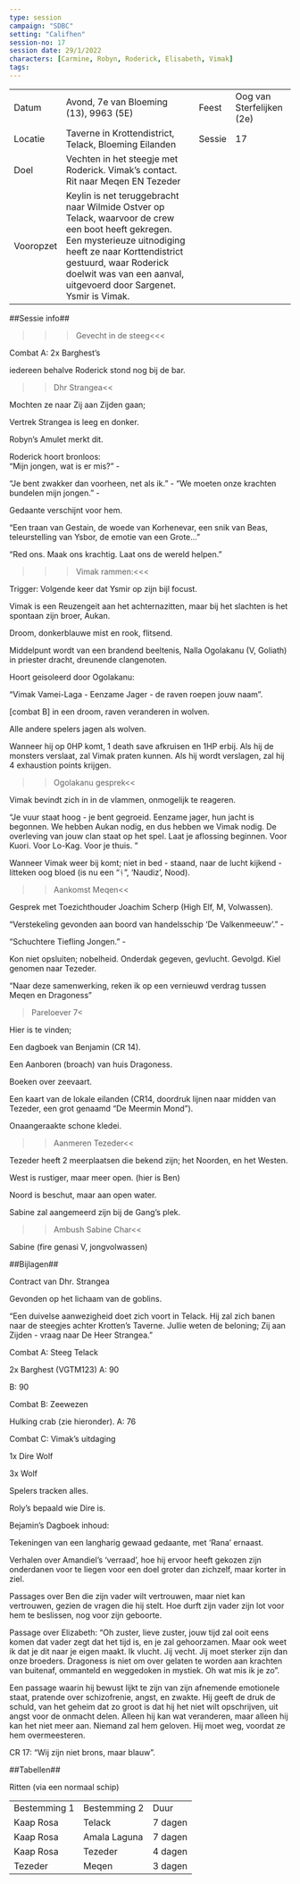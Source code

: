 ```yaml
---
type: session
campaign: "SDBC"
setting: "Califhen"
session-no: 17
session date: 29/1/2022
characters: [Carmine, Robyn, Roderick, Elisabeth, Vimak]
tags:
---
```

|           |                                                                                                                                                                                                                                                              |        |                           |
| --------- | ------------------------------------------------------------------------------------------------------------------------------------------------------------------------------------------------------------------------------------------------------------ | ------ | ------------------------- |
| Datum     | Avond, 7e van Bloeming (13), 9963 (5E)                                                                                                                                                                                                                       | Feest  | Oog van Sterfelijken (2e) |
| Locatie   | Taverne in Krottendistrict, Telack, Bloeming Eilanden                                                                                                                                                                                                        | Sessie | 17                        |
| Doel      | Vechten in het steegje met Roderick. Vimak’s contact. Rit naar Meqen EN Tezeder                                                                                                                                                                              |        |                           |
| Vooropzet | Keylin is net teruggebracht naar Wilmide Ostver op Telack, waarvoor de crew een boot heeft gekregen. Een mysterieuze uitnodiging heeft ze naar Korttendistrict gestuurd, waar Roderick doelwit was van een aanval, uitgevoerd door Sargenet. Ysmir is Vimak. |        |                           |

  
  
  

##Sessie info##

>>>Gevecht in de steeg<<<

Combat A: 2x Barghest’s

iedereen behalve Roderick stond nog bij de bar.

  

>>Dhr Strangea<<

Mochten ze naar Zij aan Zijden gaan;

Vertrek Strangea is leeg en donker.

Robyn’s Amulet merkt dit.

Roderick hoort bronloos:  
“Mijn jongen, wat is er mis?” - 

“Je bent zwakker dan voorheen, net als ik.” - “We moeten onze krachten bundelen mijn jongen.” - 

Gedaante verschijnt voor hem.

“Een traan van Gestain, de woede van Korhenevar, een snik van Beas, teleurstelling van Ysbor, de emotie van een Grote…”

“Red ons. Maak ons krachtig. Laat ons de wereld helpen.”

  

>>>Vimak rammen:<<<

Trigger: Volgende keer dat Ysmir op zijn bijl focust.

  

Vimak is een Reuzengeit aan het achternazitten, maar bij het slachten is het spontaan zijn broer, Aukan.

Droom, donkerblauwe mist en rook, flitsend.

Middelpunt wordt van een brandend beeltenis, Nalla Ogolakanu (V, Goliath) in priester dracht, dreunende clangenoten. 

Hoort geisoleerd door Ogolakanu: 

“Vimak Vamei-Laga - Eenzame Jager - de raven roepen jouw naam”.

  

[combat B] in een droom, raven veranderen in wolven.

Alle andere spelers jagen als wolven.

  

Wanneer hij op 0HP komt, 1 death save afkruisen en 1HP erbij. Als hij de monsters verslaat, zal Vimak praten kunnen. Als hij wordt verslagen, zal hij 4 exhaustion points krijgen.

  

>>Ogolakanu gesprek<<

Vimak bevindt zich in in de vlammen, onmogelijk te reageren.

“Je vuur staat hoog - je bent gegroeid. Eenzame jager, hun jacht is begonnen. We hebben Aukan nodig, en dus hebben we Vimak nodig. De overleving van jouw clan staat op het spel. Laat je aflossing beginnen. Voor Kuori. Voor Lo-Kag. Voor je thuis. ”

  

Wanneer Vimak weer bij komt; niet in bed - staand, naar de lucht kijkend - litteken oog bloed (is nu een “ᚾ”, ‘Naudiz’, Nood).

  

>>Aankomst Meqen<<

Gesprek met Toezichthouder Joachim Scherp (High Elf, M, Volwassen).

“Verstekeling gevonden aan boord van handelsschip ‘De Valkenmeeuw’.” -

“Schuchtere Tiefling Jongen.” - 

Kon niet opsluiten; nobelheid. Onderdak gegeven, gevlucht. Gevolgd. Kiel genomen naar Tezeder.

“Naar deze samenwerking, reken ik op een vernieuwd verdrag tussen Meqen en Dragoness”

  

>Pareloever 7<

Hier is te vinden; 

Een dagboek van Benjamin (CR 14).

Een Aanboren (broach) van huis Dragoness.

Boeken over zeevaart. 

Een kaart van de lokale eilanden (CR14, doordruk lijnen naar midden van Tezeder, een grot genaamd “De Meermin Mond”).

Onaangeraakte schone kledei.

  

>>Aanmeren Tezeder<<

Tezeder heeft 2 meerplaatsen die bekend zijn; het Noorden, en het Westen.

West is rustiger, maar meer open. (hier is Ben)

Noord is beschut, maar aan open water.

Sabine zal aangemeerd zijn bij de Gang’s plek.

  

>>Ambush Sabine Char<<

Sabine (fire genasi V, jongvolwassen)

  

##Bijlagen##

Contract van Dhr. Strangea

Gevonden op het lichaam van de goblins.

“Een duivelse aanwezigheid doet zich voort in Telack. Hij zal zich banen naar de steegjes achter Krotten’s Taverne. Jullie weten de beloning; Zij aan Zijden - vraag naar De Heer Strangea.”

  

Combat A: Steeg Telack

2x Barghest (VGTM123) A: 90

B: 90

Combat B: Zeewezen

Hulking crab (zie hieronder). A: 76

  

Combat C: Vimak’s uitdaging

1x Dire Wolf

3x Wolf

Spelers tracken alles.

Roly’s bepaald wie Dire is.

  

Bejamin’s Dagboek inhoud:

Tekeningen van een langharig gewaad gedaante, met ‘Rana’ ernaast.

Verhalen over Amandiel’s ‘verraad’, hoe hij ervoor heeft gekozen zijn onderdanen voor te liegen voor een doel groter dan zichzelf, maar korter in ziel.

Passages over Ben die zijn vader wilt vertrouwen, maar niet kan vertrouwen, gezien de vragen die hij stelt. Hoe durft zijn vader zijn lot voor hem te beslissen, nog voor zijn geboorte.

Passage over Elizabeth: “Oh zuster, lieve zuster, jouw tijd zal ooit eens komen dat vader zegt dat het tijd is, en je zal gehoorzamen. Maar ook weet ik dat je dit naar je eigen maakt. Ik vlucht. Jij vecht. Jij moet sterker zijn dan onze broeders. Dragoness is niet om over gelaten te worden aan krachten van buitenaf, ommanteld en weggedoken in mystiek. Oh wat mis ik je zo”.

Een passage waarin hij bewust lijkt te zijn van zijn afnemende emotionele staat, pratende over schizofrenie, angst, en zwakte. Hij geeft de druk de schuld, van het geheim dat zo groot is dat hij het niet wilt opschrijven, uit angst voor de onmacht delen. Alleen hij kan wat veranderen, maar alleen hij kan het niet meer aan. Niemand zal hem geloven. Hij moet weg, voordat ze hem overmeesteren.

CR 17: “Wij zijn niet brons, maar blauw”.

  

##Tabellen##

Ritten (via een normaal schip)

|   |   |   |
|---|---|---|
|Bestemming 1|Bestemming 2|Duur|
|Kaap Rosa|Telack|7 dagen|
|Kaap Rosa|Amala Laguna|7 dagen|
|Kaap Rosa|Tezeder|4 dagen|
|Tezeder|Meqen|3 dagen|